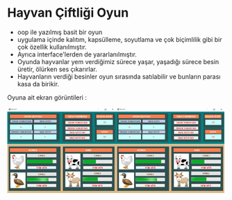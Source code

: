 # Hayvan Çiftliği Oyun

- oop ile yazılmış basit bir oyun
- uygulama içinde kalıtım, kapsülleme, soyutlama ve çok biçimlilik gibi bir çok özellik kullanılmıştır.
- Ayrıca interface'lerden de yararlanılmıştır.
- Oyunda hayvanlar yem verdiğimiz sürece yaşar, yaşadığı sürece besin üretir, ölürken ses çıkarırlar.
- Hayvanların verdiği besinler oyun sırasında satılabilir ve bunların parası kasa da birikir.

Oyuna ait ekran görüntileri :
 
<img align="left" width="250px" src="pic/1.png" />
<img align="left" width="250px" src="pic/1.png" />